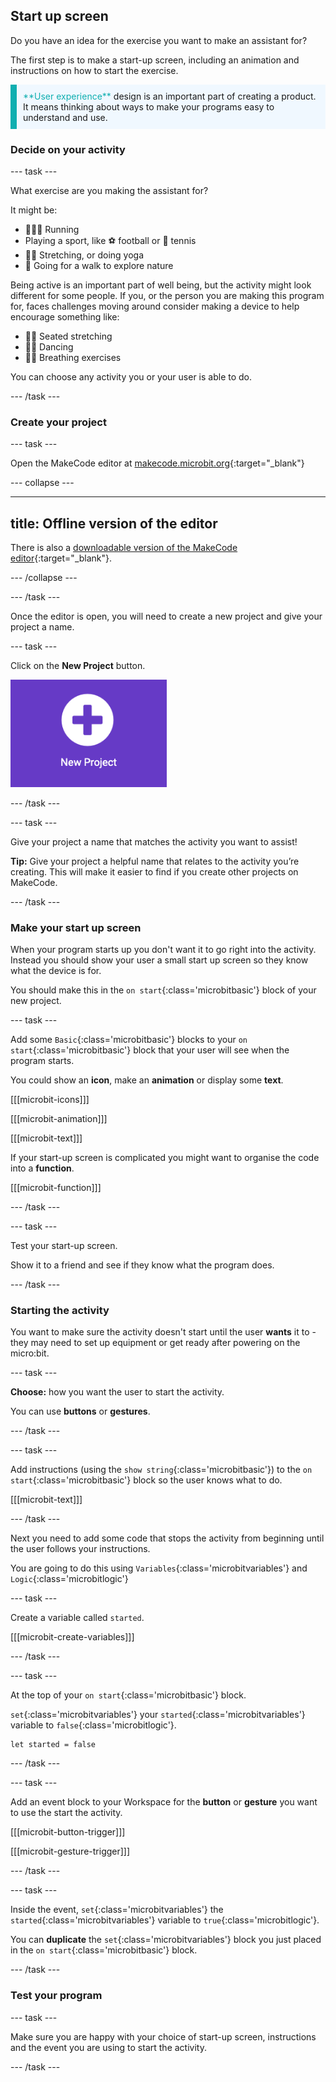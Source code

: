 ## Start up screen

Do you have an idea for the exercise you want to make an assistant for?

The first step is to make a start-up screen, including an animation and instructions on how to start the exercise. 

<p style="border-left: solid; border-width:10px; border-color: #0faeb0; background-color: aliceblue; padding: 10px;">
  <span style="color: #0faeb0">**User experience**</span> design is an important part of creating a product. It means thinking about ways to make your programs easy to understand and use.
</p>

### Decide on your activity

--- task ---

What exercise are you making the assistant for?

It might be:
+ 🏃🏽‍♀️ Running
+ Playing a sport, like ⚽️ football or 🎾 tennis
+ 🧘🏼 Stretching, or doing yoga
+ 🥾 Going for a walk to explore nature

Being active is an important part of well being, but the activity might look different for some people. If you, or the person you are making this program for, faces challenges moving around consider making a device to help encourage something like:

+ 🧘🏼 Seated stretching
+ 🕺🏾 Dancing
+ 😮‍💨 Breathing exercises

You can choose any activity you or your user is able to do.

--- /task ---

### Create your project

--- task ---

Open the MakeCode editor at [makecode.microbit.org](https://makecode.microbit.org){:target="_blank"}

--- collapse ---

---
title: Offline version of the editor
---

There is also a [downloadable version of the MakeCode editor](https://makecode.microbit.org/offline-app){:target="_blank"}.

--- /collapse ---

--- /task ---

Once the editor is open, you will need to create a new project and give your project a name. 

--- task ---

Click on the **New Project** button.

<img src="images/new-project-button.png" alt="The New Project button inside MakeCode." width="250"/>

--- /task ---

--- task ---

Give your project a name that matches the activity you want to assist!

**Tip:** Give your project a helpful name that relates to the activity you’re creating. This will make it easier to find if you create other projects on MakeCode.

--- /task ---


### Make your start up screen

When your program starts up you don't want it to go right into the activity. Instead you should show your user a small start up screen so they know what the device is for. 

You should make this in the `on start`{:class='microbitbasic'} block of your new project. 

--- task ---

Add some `Basic`{:class='microbitbasic'} blocks to your `on start`{:class='microbitbasic'} block that your user will see when the program starts.

You could show an **icon**, make an **animation** or display some **text**.

[[[microbit-icons]]]

[[[microbit-animation]]]

[[[microbit-text]]]

If your start-up screen is complicated you might want to organise the code into a **function**.

[[[microbit-function]]]

--- /task ---

--- task ---

Test your start-up screen. 

Show it to a friend and see if they know what the program does. 

--- /task ---

### Starting the activity

You want to make sure the activity doesn't start until the user **wants** it to - they may need to set up equipment or get ready after powering on the micro:bit. 

--- task ---

**Choose:** how you want the user to start the activity. 

You can use **buttons** or **gestures**.

--- /task ---

--- task ---

Add instructions (using the `show string`{:class='microbitbasic'}) to the `on start`{:class='microbitbasic'} block so the user knows what to do.

[[[microbit-text]]]

--- /task ---

Next you need to add some code that stops the activity from beginning until the user follows your instructions.

You are going to do this using `Variables`{:class='microbitvariables'} and `Logic`{:class='microbitlogic'}

--- task ---

Create a variable called `started`. 

[[[microbit-create-variables]]]

--- /task ---

--- task ---

At the top of your `on start`{:class='microbitbasic'} block.

`set`{:class='microbitvariables'} your `started`{:class='microbitvariables'} variable to `false`{:class='microbitlogic'}. 

```microbit
let started = false
```

--- /task ---

--- task ---

Add an event block to your Workspace for the **button** or **gesture** you want to use the start the activity.

[[[microbit-button-trigger]]]

[[[microbit-gesture-trigger]]]

--- /task ---

--- task ---

Inside the event, `set`{:class='microbitvariables'} the `started`{:class='microbitvariables'} variable to `true`{:class='microbitlogic'}.

You can **duplicate** the `set`{:class='microbitvariables'} block you just placed in the `on start`{:class='microbitbasic'} block. 

--- /task ---

### Test your program

--- task ---

Make sure you are happy with your choice of start-up screen, instructions and the event you are using to start the activity.

--- /task ---
